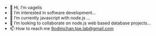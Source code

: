 - 👋 Hi, I’m vagelis
- 👀 I’m interested in software development...
- 🌱 I’m currently javascript with node.js ...
- 💞️ I’m looking to collaborate on node.js web based database projects...
- 📫 How to reach me 9odimchan.tpe.lab@gmail.com

<!---
9odimchan/9odimchan is a ✨ special ✨ repository because its `README.md` (this file) appears on your GitHub profile.
You can click the Preview link to take a look at your changes.
--->
